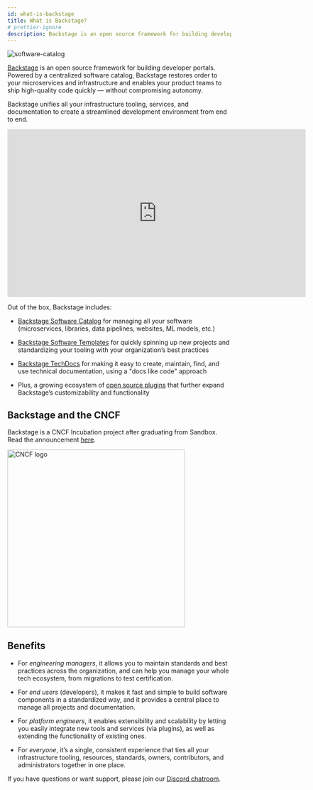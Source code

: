 ```yaml
---
id: what-is-backstage
title: What is Backstage?
# prettier-ignore
description: Backstage is an open source framework for building developer portals. Powered by a centralized software catalog, Backstage restores order to your microservices and infrastructure
---
```


![software-catalog](../assets/header.png)

[Backstage](https://backstage.io/) is an open source framework for building developer
portals. Powered by a centralized software catalog, Backstage restores order to
your microservices and infrastructure and enables your product teams to ship
high-quality code quickly — without compromising autonomy.

Backstage unifies all your infrastructure tooling, services, and documentation
to create a streamlined development environment from end to end.

<iframe width="672" height="378" src="https://www.youtube.com/embed/85TQEpNCaU0" title="YouTube video player" frameborder="0" allow="accelerometer; autoplay; clipboard-write; encrypted-media; gyroscope; picture-in-picture" allowfullscreen></iframe>

Out of the box, Backstage includes:

- [Backstage Software Catalog](../features/software-catalog/index.md) for
  managing all your software (microservices, libraries, data pipelines,
  websites, ML models, etc.)

- [Backstage Software Templates](../features/software-templates/index.md) for
  quickly spinning up new projects and standardizing your tooling with your
  organization’s best practices

- [Backstage TechDocs](../features/techdocs/README.md) for making it easy to
  create, maintain, find, and use technical documentation, using a "docs like
  code" approach

- Plus, a growing ecosystem of
  [open source plugins](https://github.com/backstage/backstage/tree/master/plugins)
  that further expand Backstage’s customizability and functionality

## Backstage and the CNCF

Backstage is a CNCF Incubation project after graduating from Sandbox. Read the announcement
[here](https://backstage.io/blog/2022/03/16/backstage-turns-two#out-of-the-sandbox-and-into-incubation).

<img src="https://backstage.io/img/cncf-white.svg" alt="CNCF logo" width="400" />

## Benefits

- For _engineering managers_, it allows you to maintain standards and best
  practices across the organization, and can help you manage your whole tech
  ecosystem, from migrations to test certification.

- For _end users_ (developers), it makes it fast and simple to build software
  components in a standardized way, and it provides a central place to manage
  all projects and documentation.

- For _platform engineers_, it enables extensibility and scalability by letting
  you easily integrate new tools and services (via plugins), as well as
  extending the functionality of existing ones.

- For _everyone_, it’s a single, consistent experience that ties all your
  infrastructure tooling, resources, standards, owners, contributors, and
  administrators together in one place.

If you have questions or want support, please join our
[Discord chatroom](https://discord.gg/backstage-687207715902193673).
